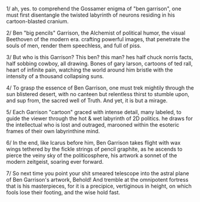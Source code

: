 1/ ah, yes. to comprehend the Gossamer enigma of "ben garrison", one must first disentangle the twisted labyrinth of neurons residing in his cartoon-blasted cranium. 

2/ Ben "big pencils" Garrison, the Alchemist of political humor, the visual Beethoven of the modern era. crafting powerful images, that penetrate the souls of men, render them speechless, and full of piss.

3/ But who is this Garrison? This ben? this man? hes half chuck norris facts, half sobbing cowboy, all drawing. Bones of gary larson, cartoons of ted rall, heart of infinite pain, watching the world around him bristle with the intensity of a thousand collapsing suns.

4/ To grasp the essence of Ben Garrison, one must trek mightily through the sun blistered desert, with no canteen but relentless thirst to stumble upon, and sup from, the sacred well of Truth. And yet, it is but a mirage. 

5/ Each Garrison "cartoon" graced with intense detail, many labeled, to guide the viewer through the hot & wet labyrinth of 2D politics. he draws for the intellectual who is lost and outraged, marooned within the esoteric frames of their own labyrinthine mind.

6/ In the end, like Icarus before him, Ben Garrison takes flight with wax wings tethered by the fickle strings of pencil graphite, as he ascends to pierce the veiny sky of the politicosphere, his artwork a sonnet of the modern zeitgeist, soaring ever forward.

7/ So next time you point your shit smeared telescope into the astral plane of Ben Garrison's artwork, Behold! And tremble at the omnipotent fortress that is his masterpieces, for it is a precipice, vertiginous in height, on which fools lose their footing, and the wise hold fast.